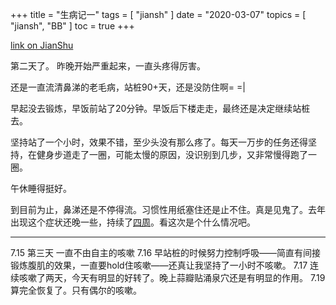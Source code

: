 +++
title = "生病记一"
tags = [
    "jiansh"
]
date = "2020-03-07"
topics = [
    "jiansh",
    "BB"
]
toc = true
+++



[link on JianShu](https://www.jianshu.com/p/91a674333216)

第二天了。 昨晚开始严重起来，一直头疼得厉害。

还是一直流清鼻涕的老毛病，站桩90+天，还是没防住啊= =| 

早起没去锻炼，早饭前站了20分钟。早饭后下楼走走，最终还是决定继续站桩去。

坚持站了一个小时，效果不错，至少头没有那么疼了。每天一万步的任务还得坚持，在健身步道走了一圈，可能太慢的原因，没识别到几步，又非常慢得跑了一圈。

午休睡得挺好。

到目前为止，鼻涕还是不停得流。习惯性用纸塞住还是止不住。真是见鬼了。去年出现这个症状还晚一些，持续了[四周](http://gebitang.com/post/who/flu-flow/)。看这次是个什么情况吧。


---
7.15 第三天 一直不由自主的咳嗽 
7.16 早站桩的时候努力控制呼吸——简直有间接锻炼腹肌的效果，一直要hold住咳嗽——还真让我坚持了一小时不咳嗽。 
7.17 连续咳嗽了两天，今天有明显的好转了。晚上蒜瓣贴涌泉穴还是有明显的作用。
7.19算完全恢复了。只有偶尔的咳嗽。
